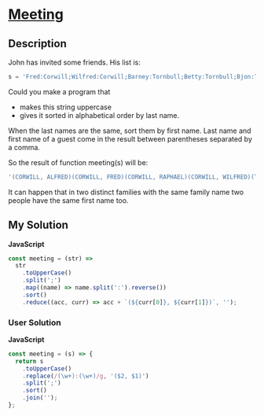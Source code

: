 # [Meeting](https://www.codewars.com/kata/59df2f8f08c6cec835000012)

## Description

John has invited some friends. His list is:

```js
s = 'Fred:Corwill;Wilfred:Corwill;Barney:Tornbull;Betty:Tornbull;Bjon:Tornbull;Raphael:Corwill;Alfred:Corwill';
```

Could you make a program that

- makes this string uppercase
- gives it sorted in alphabetical order by last name.

When the last names are the same, sort them by first name. Last name and first name of a guest come in the result between parentheses separated by a comma.

So the result of function meeting(s) will be:

```js
'(CORWILL, ALFRED)(CORWILL, FRED)(CORWILL, RAPHAEL)(CORWILL, WILFRED)(TORNBULL, BARNEY)(TORNBULL, BETTY)(TORNBULL, BJON)';
```

It can happen that in two distinct families with the same family name two people have the same first name too.

## My Solution

**JavaScript**

```js
const meeting = (str) =>
  str
    .toUpperCase()
    .split(';')
    .map((name) => name.split(':').reverse())
    .sort()
    .reduce((acc, curr) => acc + `(${curr[0]}, ${curr[1]})`, '');
```

### User Solution

**JavaScript**

```js
const meeting = (s) => {
  return s
    .toUpperCase()
    .replace(/(\w+):(\w+)/g, '($2, $1)')
    .split(';')
    .sort()
    .join('');
};
```
